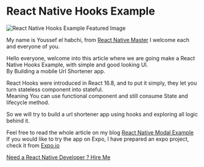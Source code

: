 
# React Native Hooks Example

  

![React Native Hooks Example Featured Image](https://rn-master.com/wp-content/uploads/2020/02/React-Native-Hooks-Example-featured.png)
  

My name is Youssef el habchi, from [React Native Master](https://rn-master.com) I welcome each and everyone of you.



Hello everyone, welcome into this article where we are going make a React Native Hooks Example, with simple and good looking UI.  
By Building a mobile Url Shortener app.

React Hooks were introduced in React 16.8, and to put it simply, they let you turn stateless component into stateful.  
Meaning You can use functional component and still consume State and lifecycle method.

So we will try to build a url shortener app using hooks and exploring all logic behind it.


Feel free to read the whole article on my blog [React Native Modal Example](https://rn-master.com/react-native-hooks-example/)
If you would like to try the app on Expo, I have prepared an expo project, check it from  [Expo.io](https://expo.io/@alhydra/react-native-hooks-example)

[Need a React Native Developer ? Hire Me](https://reactnativemaster.com/senior-react-native-developer-ready-to-go/)
